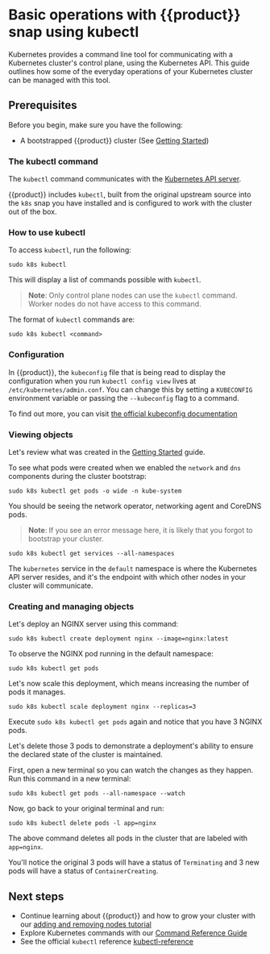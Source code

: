 # Basic operations with {{product}} snap using kubectl

Kubernetes provides a command line tool for communicating with a Kubernetes
cluster's control plane, using the Kubernetes API. This guide outlines how some
of the everyday operations of your Kubernetes cluster can be managed with this
tool.

## Prerequisites

Before you begin, make sure you have the following:

- A bootstrapped {{product}} cluster (See
  [Getting Started])

### The kubectl command

The `kubectl` command communicates with the
[Kubernetes API server][kubernetes-api-server].

{{product}} includes `kubectl`, built from the
original upstream source into the `k8s` snap you have installed and is
configured to work with the cluster out of the box.

### How to use kubectl

To access `kubectl`, run the following:

```
sudo k8s kubectl
```

This will display a list of commands possible with `kubectl`.

> **Note**: Only control plane nodes can use the `kubectl` command. Worker
> nodes do not have access to this command.

The format of `kubectl` commands are:

```
sudo k8s kubectl <command>
```

### Configuration

In {{product}}, the `kubeconfig` file that is being read to display
the configuration when you run `kubectl config view` lives at
`/etc/kubernetes/admin.conf`. You can change this by setting a
`KUBECONFIG` environment variable or passing the `--kubeconfig` flag to a
command.

To find out more, you can visit
[the official kubeconfig documentation][kubeconfig-doc]

### Viewing objects

Let's review what was created in the [Getting Started]
guide.

To see what pods were created when we enabled the `network` and `dns`
components during the cluster bootstrap:

```
sudo k8s kubectl get pods -o wide -n kube-system
```

You should be seeing the network operator, networking agent and CoreDNS pods.

> **Note**: If you see an error message here, it is likely that you forgot to
> bootstrap your cluster.

```
sudo k8s kubectl get services --all-namespaces
```

The `kubernetes` service in the `default` namespace is where the Kubernetes API
server resides, and it's the endpoint with which other nodes in your cluster
will communicate.

### Creating and managing objects

Let's deploy an NGINX server using this command:

```
sudo k8s kubectl create deployment nginx --image=nginx:latest
```

To observe the NGINX pod running in the default namespace:

```
sudo k8s kubectl get pods
```

Let's now scale this deployment, which means increasing the number of pods it
manages.

```
sudo k8s kubectl scale deployment nginx --replicas=3
```

Execute `sudo k8s kubectl get pods` again and notice that you have 3 NGINX
pods.

Let's delete those 3 pods to demonstrate a deployment's ability to ensure the
declared state of the cluster is maintained.

First, open a new terminal so you can watch the changes as they happen. Run
this command in a new terminal:

```
sudo k8s kubectl get pods --all-namespace --watch
```

Now, go back to your original terminal and run:

```
sudo k8s kubectl delete pods -l app=nginx
```

The above command deletes all pods in the cluster that are labeled with
`app=nginx`.

You'll notice the original 3 pods will have a status of `Terminating` and 3 new
pods will have a status of `ContainerCreating`.

## Next steps

- Continue learning about {{product}} and how to grow your cluster with our
[adding and removing nodes tutorial]
- Explore Kubernetes commands with our
  [Command Reference Guide]
- See the official `kubectl` reference
  [kubectl-reference][kubectl-reference]

<!-- LINKS -->

[Command Reference Guide]: ../reference/commands
[Getting Started]: getting-started
[kubernetes-api-server]: https://kubernetes.io/docs/reference/command-line-tools-reference/kube-apiserver/
[kubeconfig-doc]: https://kubernetes.io/docs/concepts/configuration/organize-cluster-access-kubeconfig/
[kubectl-reference]: https://kubernetes.io/docs/reference/kubectl/
[adding and removing nodes tutorial]: add-remove-nodes.md
